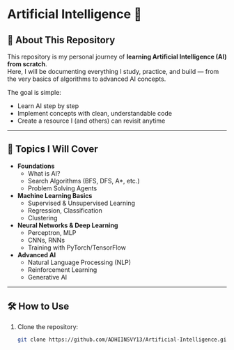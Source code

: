 # Artificial Intelligence 🚀

## 📖 About This Repository
This repository is my personal journey of **learning Artificial Intelligence (AI) from scratch**.  
Here, I will be documenting everything I study, practice, and build — from the very basics of algorithms to advanced AI concepts.

The goal is simple:
- Learn AI step by step
- Implement concepts with clean, understandable code
- Create a resource I (and others) can revisit anytime

---

## 📌 Topics I Will Cover
- **Foundations**
  - What is AI?
  - Search Algorithms (BFS, DFS, A*, etc.)
  - Problem Solving Agents
- **Machine Learning Basics**
  - Supervised & Unsupervised Learning
  - Regression, Classification
  - Clustering
- **Neural Networks & Deep Learning**
  - Perceptron, MLP
  - CNNs, RNNs
  - Training with PyTorch/TensorFlow
- **Advanced AI**
  - Natural Language Processing (NLP)
  - Reinforcement Learning
  - Generative AI

---

## 🛠️ How to Use
1. Clone the repository:
   ```bash
   git clone https://github.com/ADHIINSVY13/Artificial-Intelligence.git
